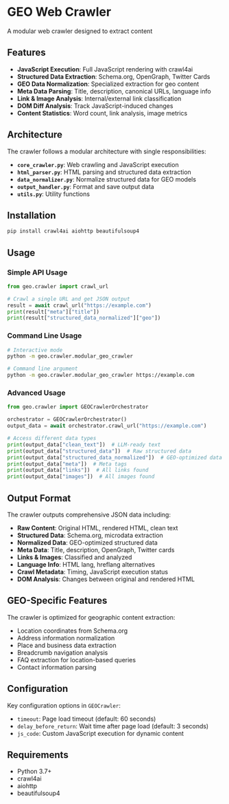 # GEO Web Crawler

A modular web crawler designed to extract content

## Features

- **JavaScript Execution**: Full JavaScript rendering with crawl4ai
- **Structured Data Extraction**: Schema.org, OpenGraph, Twitter Cards
- **GEO Data Normalization**: Specialized extraction for geo content
- **Meta Data Parsing**: Title, description, canonical URLs, language info
- **Link & Image Analysis**: Internal/external link classification
- **DOM Diff Analysis**: Track JavaScript-induced changes
- **Content Statistics**: Word count, link analysis, image metrics

## Architecture

The crawler follows a modular architecture with single responsibilities:

- **`core_crawler.py`**: Web crawling and JavaScript execution
- **`html_parser.py`**: HTML parsing and structured data extraction  
- **`data_normalizer.py`**: Normalize structured data for GEO models
- **`output_handler.py`**: Format and save output data
- **`utils.py`**: Utility functions

## Installation

```bash
pip install crawl4ai aiohttp beautifulsoup4
```

## Usage

### Simple API Usage

```python
from geo.crawler import crawl_url

# Crawl a single URL and get JSON output
result = await crawl_url("https://example.com")
print(result["meta"]["title"])
print(result["structured_data_normalized"]["geo"])
```

### Command Line Usage

```bash
# Interactive mode
python -m geo.crawler.modular_geo_crawler

# Command line argument
python -m geo.crawler.modular_geo_crawler https://example.com
```

### Advanced Usage

```python
from geo.crawler import GEOCrawlerOrchestrator

orchestrator = GEOCrawlerOrchestrator()
output_data = await orchestrator.crawl_url("https://example.com")

# Access different data types
print(output_data["clean_text"])  # LLM-ready text
print(output_data["structured_data"])  # Raw structured data
print(output_data["structured_data_normalized"])  # GEO-optimized data
print(output_data["meta"])  # Meta tags
print(output_data["links"])  # All links found
print(output_data["images"])  # All images found
```

## Output Format

The crawler outputs comprehensive JSON data including:

- **Raw Content**: Original HTML, rendered HTML, clean text
- **Structured Data**: Schema.org, microdata extraction
- **Normalized Data**: GEO-optimized structured data
- **Meta Data**: Title, description, OpenGraph, Twitter cards
- **Links & Images**: Classified and analyzed
- **Language Info**: HTML lang, hreflang alternatives
- **Crawl Metadata**: Timing, JavaScript execution status
- **DOM Analysis**: Changes between original and rendered HTML

## GEO-Specific Features

The crawler is optimized for geographic content extraction:

- Location coordinates from Schema.org
- Address information normalization
- Place and business data extraction
- Breadcrumb navigation analysis
- FAQ extraction for location-based queries
- Contact information parsing

## Configuration

Key configuration options in `GEOCrawler`:

- `timeout`: Page load timeout (default: 60 seconds)
- `delay_before_return`: Wait time after page load (default: 3 seconds)
- `js_code`: Custom JavaScript execution for dynamic content

## Requirements

- Python 3.7+
- crawl4ai
- aiohttp
- beautifulsoup4


